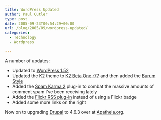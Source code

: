 ```yaml
---
title: WordPress Updated
author: Paul Cutler
type: post
date: 2005-09-23T00:54:29+00:00
url: /blog/2005/09/wordpress-updated/
categories:
  - Technology
  - Wordpress

---
```

A number of updates:

  * Updated to [WordPress 1.52][1]
  * Updated the K2 theme to [K2 Beta One r77][2] and then added the [Burum Style][3]
  * Added the [Spam Karma 2][4] plug-in to combat the massive amounts of comment spam I&#8217;ve been receiving lately
  * Added the [Flickr RSS plug-in][5] instead of using a Flickr badge
  * Added some more links on the right

Now on to upgrading [Drupal][6] to 4.6.3 over at [Apatheia.org][7].

 [1]: http://wordpress.org/download/
 [2]: http://binarybonsai.com/k2/
 [3]: http://www.improvpastence.com/?page_id=37
 [4]: http://unknowngenius.com/blog/wordpress/spam-karma/
 [5]: http://eightface.com/code/wp-flickrrss/
 [6]: http://www.drupal.org
 [7]: http://www.apatheia.org